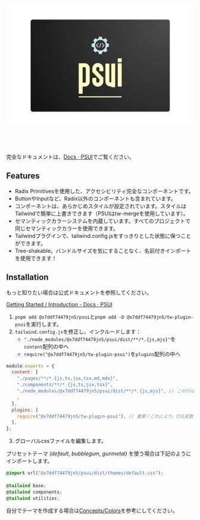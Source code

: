 <h1 align="center">
  <img width="640" height="420" src="../../docs/psui_logo.webp" alt="PSUI Logo" title="PSUI" style="object-fit: contain;" >
</h1>

完全なドキュメントは、[Docs ⋅ PSUI](https://x7ddf74479jn5.github.io/psui/?path=/docs/getting-started-introduction--docs)でご覧ください。

## Features

- Radix Primitivesを使用した、アクセシビリティ完全なコンポーネントです。
- ButtonやInputなど、Radix以外のコンポーネントも含まれています。
- コンポーネントは、あらかじめスタイルが設定されています。スタイルはTailwindで簡単に上書きできます（PSUIはtw-mergeを使用しています）。
- セマンティックカラーシステムを内蔵しています。すべてのプロジェクトで同じセマンティックカラーを使用できます。
- Tailwindプラグインで、tailwind.config.jsをすっきりとした状態に保つことができます。
- Tree-shakable。バンドルサイズを気にすることなく、名前付きインポートを使用できます！

## Installation

もっと知りたい場合は公式ドキュメントを参照してください。

[Getting Started / Introduction \- Docs ⋅ PSUI](https://x7ddf74479jn5.github.io/psui/?path=/docs/getting-started-introduction--docs)

1. `pnpm add @x7ddf74479jn5/psui`と`pnpm add -D @x7ddf74479jn5/tw-plugin-psui`を実行します。
2. `tailwind.config.js`を修正し、インクルードします：
   - `"./node_modules/@x7ddf74479jn5/psui/dist/**/*.{js,mjs}"`を`content`配列の中へ
   - `require("@x7ddf74479jn5/tw-plugin-psui")`を`plugins`配列の中へ

```js
module.exports = {
  content: [
    "./pages/**/*.{js,ts,jsx,tsx,md,mdx}",
    "./components/**/*.{js,ts,jsx,tsx}",
    "./node_modules/@x7ddf74479jn5/psui/dist/**/*.{js,mjs}", // この行は重要です！これを入れないと、PSUIのスタイルがパージされます
    ,
  ],
  plugins: [
    require("@x7ddf74479jn5/tw-plugin-psui"), // 重要！これにより、CSS変数を消費するようにtailwindテーマを拡張します。
  ],
};
```

3. グローバルcssファイルを編集します。

プリセットテーマ *(default, bubblegum, gunmetal)* を使う場合は下記のようにインポートします。

```css
@import url("@x7ddf74479jn5/psui/dist/themes/default.css");

@tailwind base;
@tailwind components;
@tailwind utilities;
```

自分でテーマを作成する場合は[Concepts/Colors](https://x7ddf74479jn5.github.io/psui/?path=/docs/concepts-colors--docs)を参考にしてください。
